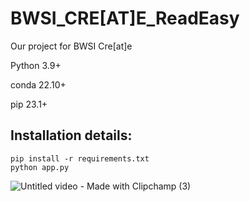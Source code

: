 # BWSI_CRE[AT]E_ReadEasy
Our project for BWSI Cre[at]e

Python 3.9+

conda 22.10+

pip 23.1+

## Installation details:
```
pip install -r requirements.txt
python app.py
```

![Untitled video - Made with Clipchamp (3)](https://user-images.githubusercontent.com/72983931/233778014-20171509-33eb-4da7-9104-2c3f8f4c6d9e.gif)
